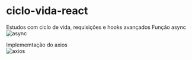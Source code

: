 # ciclo-vida-react
Estudos com ciclo de vida, requisições e hooks avançados
 Função async <br/>
 ![async](https://user-images.githubusercontent.com/89535654/191538580-cd2eb79f-f82c-45da-a0c7-cad6f56514d4.png)


Implememtação do axios <br/>
![axios](https://user-images.githubusercontent.com/89535654/191538198-07f0398e-96a7-4f96-9130-56a45a0d7550.png)

